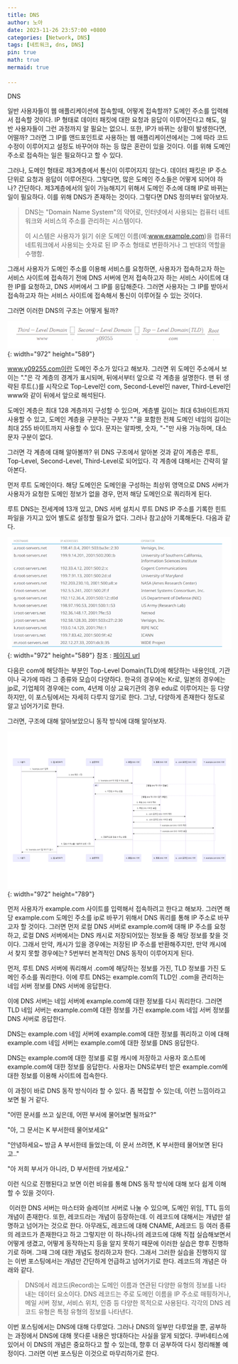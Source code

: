```yaml
---
title: DNS
author: 노아
date: 2023-11-26 23:57:00 +0800
categories: [Network, DNS]
tags: [네트워크, dns, DNS]
pin: true
math: true
mermaid: true

---
```

DNS

일반 사용자들이 웹 애플리케이션에 접속할때, 어떻게 접속할까? 도메인 주소를 입력해서 접속할 것이다. IP 형태로 데이터 패킷에 대한 요청과 응답이 이루어진다고 해도, 일반 사용자들이 그런 과정까지 알 필요는 없으니. 또한, IP가 바뀌는 상황이 발생한다면, 어떨까? 그러면 그 IP를 앤드포인트로 사용하는 웹 애플리케이션에서는 그에 따라 코드 수정이 이루어지고 설정도 바꾸어야 하는 등 많은 혼란이 있을 것이다. 이를 위해 도메인 주소로 접속하는 일은 필요하다고 할 수 있다.

그러나, 도메인 형태로 제3계층에서 통신이 이루어지지 않는다. 데이터 패킷은 IP 주소 단위로 요청과 응답이 이루어진다. 그렇다면, 많은 도메인 주소들은 어떻게 되어야 하나? 간단하다. 제3계층에서의 일이 가능해지기 위해서 도메인 주소에 대해 IP로 바뀌는 일이 필요하다. 이를 위해 DNS가 존재하는 것이다. 그렇다면 DNS 정의부터 알아보자.

> DNS는 "Domain Name System"의 약어로, 인터넷에서 사용되는 컴퓨터 네트워크와 서비스의 주소를 관리하는 시스템이다.
> 
> 이 시스템은 사용자가 읽기 쉬운 도메인 이름(예:www.example.com)을 컴퓨터 네트워크에서 사용되는 숫자로 된 IP 주소 형태로 변환하거나 그 반대의 역할을 수행함.

그래서 사용자가 도메인 주소를 이용해 서비스를 요청하면, 사용자가 접속하고자 하는 서비스 사이트에 접속하기 전에 DNS 서버에 먼저 접속하고자 하는 서비스 사이트에 대한 IP를 요청하고, DNS 서버에서 그 IP를 응답해준다. 그러면 사용자는 그 IP를 받아서 접속하고자 하는 서비스 사이트에 접속해서 통신이 이루어질 수 있는 것이다. 

그러면 이러한 DNS의 구조는 어떻게 될까?

![Desktop View](/assets/img/network/dns/domain_form.png){: width="972" height="589"}

www.y09255.com이란 도메인 주소가 있다고 해보자. 그러면 위 도메인 주소에서 보이는 "."은 각 계층의 경계가 표시되며, 뒤에서부터 앞으로 각 계층을 설명한다. 맨 뒤 생략된 루트(.)를 시작으로 Top-Level인 com, Second-Level인 naver, Third-Level인 www와 같이 뒤에서 앞으로 해석된다.

도메인 계층은 최대 128 계층까지 구성할 수 있으며, 계층별 길이는 최대 63바이트까지 사용할 수 있고, 도메인 계층을 구분하는 구분자 "."을 포함한 전체 도메인 네임의 길이는 최대 255 바이트까지 사용할 수 있다. 문자는 알파벳, 숫자, "-"만 사용 가능하며, 대소문자 구분이 없다.

그러면 각 계층에 대해 알아볼까? 위 DNS 구조에서 알아본 것과 같이 계층은 루트, Top-Level, Second-Level, Third-Level로 되어있다. 각 계층에 대해서는 간략히 알아본다.

먼저 루트 도메인이다. 해당 도메인은 도메인을 구성하는 최상위 영역으로 DNS 서버가 사용자가 요청한 도메인 정보가 없을 경우, 먼저 해당 도메인으로 쿼리하게 된다. 

루트 DNS는 전세계에 13개 있고, DNS 서버 설치시 루트 DNS IP 주소를 기록한 힌트 파일을 가지고 있어 별도로 설정할 필요가 없다. 그러나 참고삼아 기록해둔다. 다음과 같다.

![Desktop View](/assets/img/network/dns/root_13_domain.png){: width="972" height="589"}
참조 : [페이지 url](https://www.iana.org/domains/root/servers)

다음은 com에 해당하는 부분인 Top-Level Domain(TLD)에 해당하는 내용인데, 기관이나 국가에 따라 그 종류와 모습이 다양하다. 한국의 경우에는 Kr로, 일본의 경우에는 jp로, 기업체의 경우에는 com, 4년제 이상 교육기관의 경우 edu로 이루어지는 등 다양하지만, 이 포스팅에서는 자세히 다루지 않기로 한다. 그냥, 다양하게 존재한다 정도로 알고 넘어가기로 한다. 

그러면, 구조에 대해 알아보았으니 동작 방식에 대해 알아보자.

![Desktop View](/assets/img/network/dns/domain_working_flow.png){: width="972" height="789"}

먼저 사용자가 example.com 사이트를 입력해서 접속하려고 한다고 해보자. 그러면 해당 example.com 도메인 주소를 ip로 바꾸기 위해서 DNS 쿼리를 통해 IP 주소로 바꾸고자 할 것이다. 그러면 먼저 로컬 DNS 서버로 example.com에 대해 IP 주소를 요청하고, 로컬 DNS 서버에서는 DNS 캐시로 저장되어있는 정보들 중 해당 정보를 찾을 것이다. 그래서 만약, 캐시가 있을 경우에는 저장된 IP 주소를 반환해주지만, 만약 캐시에서 찾지 못할 경우에는? 5번부터 본격적인 DNS 동작이 이루어지게 된다. 

먼저, 루트 DNS 서버에 쿼리해서 .com에 해당하는 정보를 가진, TLD 정보를 가진 도메인 주소를 쿼리한다. 이에 루트 DNS는 example.com의 TLD인 .com을 관리하는 네임 서버 정보를 DNS 서버에 응답한다.

이에 DNS 서버는 네임 서버에 example.com에 대한 정보를 다시 쿼리한다. 그러면 TLD 네임 서버는 example.com에 대한 정보를 가진 example.com 네임 서버 정보를 DNS 서버로 응답한다. 

DNS는 example.com 네임 서버에 example.com에 대한 정보를 쿼리하고 이에 대해 example.com 네임 서버는 example.com에 대한 정보를 DNS 응답한다.

DNS는 example.com에 대한 정보를 로컬 캐시에 저장하고 사용자 호스트에 example.com에 대한 정보를 응답한다. 사용자는 DNS로부터 받은 example.com에 대한 정보를 이용해 사이트에 접속한다. 

이 과정이 바로 DNS 동작 방식이라 할 수 있다. 좀 복잡할 수 있는데, 이런 느낌이라고 보면 될 거 같다.

"어떤 문서를 쓰고 싶은데, 어떤 부서에 물어보면 될까요?"

"아, 그 문서는 K 부서한테 물어보세요"

"안녕하세요~ 방금 A 부서한테 들었는데, 이 문서 쓰려면, K 부서한테 물어보면 된다고.."

"아 저희 부서가 아니라, D 부서한테 가보세요."

이런 식으로 진행된다고 보면  이런 비유를 통해 DNS 동작 방식에 대해 보다 쉽게 이해할 수 있을 것이다. 

​
이러한 DNS 서버는 마스터와 슬레이브 서버로 나눌 수 있으며, 도메인 위임, TTL 등의 개념이 존재한다. 또한, 레코드라는 개념이 등장하는데. 이 레코드에 대해서는 개념만 설명하고 넘어가는 것으로 한다. 아무래도, 레코드에 대해 CNAME, A레코드 등 여러 종류의 레코드가 존재한다고 하고 그렇지만 이 하나하나의 레코드에 대해 직접 실습해보면서 어떻게 생겼고, 어떻게 동작하는지 등을 알지 못하기 때문에 이러한 실습은 향후 진행하기로 하며. 그때 그에 대한 개념도 정리하고자 한다. 그래서 그러한 실습을 진행하지 않는 이번 포스팅에서는 개념만 간단하게 언급하고 넘어가기로 한다. 레코드의 개념은 아래와 같다.

> DNS에서 레코드(Record)는 도메인 이름과 연관된 다양한 유형의 정보를 나타내는 데이터 요소이다. DNS 레코드는 주로 도메인 이름을 IP 주소로 매핑하거나, 메일 서버 정보, 서비스 위치, 인증 등 다양한 목적으로 사용된다. 각각의 DNS 레코드 유형은 특정 유형의 정보를 나타낸다.

이번 포스팅에서는 DNS에 대해 다루었다. 그러나 DNS의 일부만 다루었을 뿐, 공부하는 과정에서 DNS에 대해 못다룬 내용은 방대하다는 사실을 알게 되었다. 쿠버네티스에 있어서 이 DNS의 개념은 중요하다고 할 수 있는데, 향후 더 공부하여 다시 정리해볼 예정이다. 그러면 이번 포스팅은 이것으로 마무리하기로 한다.